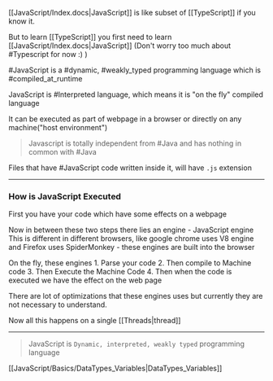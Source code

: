 
[[JavaScript/Index.docs|JavaScript]] is like subset of [[TypeScript]] if you know it.

But to learn [[TypeScript]] you first need to learn [[JavaScript/Index.docs|JavaScript]] (Don't worry too much about #Typescript  for now :) )


#JavaScript is a #dynamic, #weakly_typed programming language which is #compiled_at_runtime

JavaScript is #Interpreted language, which means it is "on the fly" compiled language

It can be executed as part of webpage in a browser or directly on any machine("host environment")

> Javascript is totally independent from #Java and has nothing in common with #Java 

Files that have #JavaScript code written inside it, will have `.js` extension

---

### How is JavaScript Executed

First you have your code which have some effects on a webpage

Now in between these two steps there lies an engine - JavaScript engine
This is different in different browsers, like google chrome uses V8 engine and Firefox uses SpiderMonkey - these engines are built into the browser

On the fly, these engines 
	1. Parse your code
	2. Then compile to Machine code
	3. Then Execute the Machine Code
	4. Then when the code is executed we have the effect on the web page

There are lot of optimizations that these engines uses but currently they are not necessary to understand.

Now all this happens on a single [[Threads|thread]] 

---

>JavaScript is `Dynamic, interpreted, weakly typed` programming language


[[JavaScript/Basics/DataTypes_Variables|DataTypes_Variables]]
